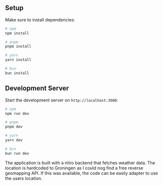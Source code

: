 ## Setup

Make sure to install dependencies:

```bash
# npm
npm install

# pnpm
pnpm install

# yarn
yarn install

# bun
bun install
```

## Development Server

Start the development server on `http://localhost:3000`:

```bash
# npm
npm run dev

# pnpm
pnpm dev

# yarn
yarn dev

# bun
bun run dev
```

The application is built with a nitro backend that fetches weather data. The location is hardcoded to Groningen as I could nog find a free reverse geomapping API. If this was available, the code can be easily adapter to use the users location.
